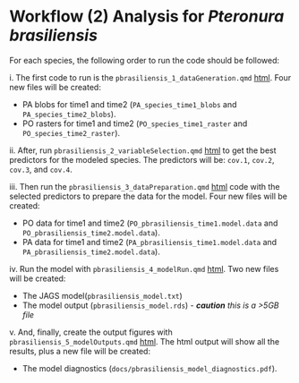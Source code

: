 # Workflow (2) Analysis for *Pteronura brasiliensis*

For each species, the following order to run the code should be followed:

  i. The first code to run is the `pbrasiliensis_1_dataGeneration.qmd` [html](/hotspots-of-change/code/Pteronura%20brasiliensis/pbrasiliensis_1_dataGeneration.html). Four new files will be created: 
  - PA blobs for time1 and time2 (`PA_species_time1_blobs` and `PA_species_time2_blobs`).  
  - PO rasters for time1 and time2 (`PO_species_time1_raster` and `PO_species_time2_raster`).  

  ii. After, run `pbrasiliensis_2_variableSelection.qmd` [html](/hotspots-of-change/code/Pteronura%20brasiliensis/pbrasiliensis_2_variableSelection.html) to get the best predictors for the modeled species. The predictors will be: `cov.1`, `cov.2`, `cov.3`, and `cov.4`.  

  iii. Then run the `pbrasiliensis_3_dataPreparation.qmd` [html](/hotspots-of-change/code/Pteronura%20brasiliensis/pbrasiliensis_3_dataPreparation.html) code with the selected predictors to prepare the data for the model. Four new files will be created:    
  - PO data for time1 and time2 (`PO_pbrasiliensis_time1.model.data` and `PO_pbrasiliensis_time2.model.data`).  
  - PA data for time1 and time2 (`PA_pbrasiliensis_time1.model.data` and `PA_pbrasiliensis_time2.model.data`).  
  
  iv. Run the model with `pbrasiliensis_4_modelRun.qmd` [html](/hotspots-of-change/code/Pteronura%20brasiliensis/pbrasiliensis_4_modelRun.html). Two new files will be created:    
  - The JAGS model(`pbrasiliensis_model.txt`)  
  - The model output (`pbrasiliensis_model.rds`) - ***caution** this is a >5GB file*  
  
  v. And, finally, create the output figures with `pbrasiliensis_5_modelOutputs.qmd` [html](/hotspots-of-change/code/Pteronura%20brasiliensis/pbrasiliensis_5_modelOutputs.html). The html output will show all the results, plus a new file will be created:    
  - The model diagnostics (`docs/pbrasiliensis_model_diagnostics.pdf`).  

